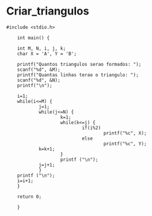 # Criar_triangulos

	#include <stdio.h>

        int main() {

        int M, N, i, j, k;
        char X = 'A', Y = 'B';

        printf("Quantos triangulos serao formados: ");
        scanf("%d", &M);
        printf("Quantas linhas terao o triangulo: ");
        scanf("%d", &N);
        printf("\n");

        i=1;
        while(i<=M) {
                j=1;
                while(j<=N) {
                        k=1;
                        while(k<=j) {
                                if(i%2)
                                        printf("%c", X);
                                else
                                        printf("%c", Y);
				k=k+1; 
                        }
                        printf ("\n");
                j=j+1;
                }
        printf ("\n");
        i=i+1;
        }

        return 0;

        }

